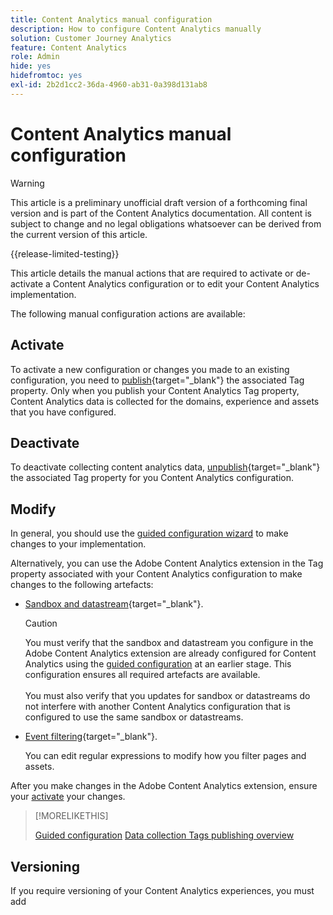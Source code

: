 ```yaml
---
title: Content Analytics manual configuration
description: How to configure Content Analytics manually
solution: Customer Journey Analytics
feature: Content Analytics
role: Admin
hide: yes
hidefromtoc: yes
exl-id: 2b2d1cc2-36da-4960-ab31-0a398d131ab8
---
```

# Content Analytics manual configuration

>[!WARNING]
>
>This article is a preliminary unofficial draft version of a forthcoming final version and is part of the Content Analytics documentation. All content is subject to change and no legal obligations whatsoever can be derived from the current version of this article.  
>

{{release-limited-testing}}

This article details the manual actions that are required to activate or de-activate a Content Analytics configuration or to edit your Content Analytics implementation.

The following manual configuration actions are available:

## Activate

To activate a new configuration or changes you made to an existing configuration, you need to [publish](https://experienceleague.adobe.com/en/docs/experience-platform/tags/publish/overview){target="_blank"} the associated Tag property. Only when you publish your Content Analytics Tag property, Content Analytics data is collected for the domains, experience and assets that you have configured.


## Deactivate

To deactivate collecting content analytics data, [unpublish](https://experienceleague.adobe.com/en/docs/experience-platform/tags/publish/overview){target="_blank"} the associated Tag property for you Content Analytics configuration.



## Modify 

In general, you should use the [guided configuration wizard](guided.md) to make changes to your implementation.

Alternatively, you can use the Adobe Content Analytics extension in the Tag property associated with your Content Analytics configuration to make changes to the following artefacts:

* [Sandbox and datastream](https://experienceleague.adobe.com/en/docs/experience-platform/tags/extensions/client/content-analytics/overview#configure-datastreams){target="_blank"}. 

  >[!CAUTION]
  >
  >You must verify that the sandbox and datastream you configure in the Adobe Content Analytics extension are already configured for Content Analytics using the [guided configuration](guided.md) at an earlier stage. This configuration ensures all required artefacts are available.<br/><br/>You must also verify that you updates for sandbox or datastreams do not interfere with another Content Analytics configuration that is configured to use the same sandbox or datastreams.
  >

* [Event filtering](https://experienceleague.adobe.com/en/docs/experience-platform/tags/extensions/client/content-analytics/overview#configure-event-filtering){target="_blank"}.

  You can edit regular expressions to modify how you filter pages and assets.


After you make changes in the Adobe Content Analytics extension, ensure your [activate](#activate) your changes. 



>[!MORELIKETHIS]
>
>[Guided configuration](guided.md)
>[Data collection Tags publishing overview](https://experienceleague.adobe.com/en/docs/experience-platform/tags/publish/overview)
>


## Versioning

If you require versioning of your Content Analytics experiences, you must add 
